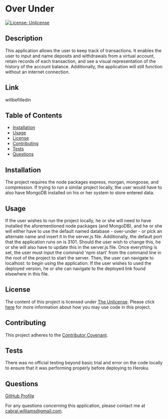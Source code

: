 # Over Under

  [![License: Unlicense](https://img.shields.io/badge/license-Unlicense-blue.svg)](http://unlicense.org/)

  ## Description
  This application allows the user to keep track of transactions.  It enables the user to input and name deposits and withdrawals from a virtual account, retain records of each transaction, and see a visual representation of the history of the account balance.  Additionally, the application will still function without an internet connection.
  
  ## Link
  willbefilledin
  
  ## Table of Contents
  
  * [Installation](#installation)
  * [Usage](#usage)
  * [License](#license)
  * [Contributing](#contributing)
  * [Tests](#tests)
  * [Questions](#questions)
  
  ## Installation
  
  The project requires the node packages express, morgan, mongoose, and compression.  If trying to run a similar project locally, the user would have to also have MongoDB installed on his or her system to store entered data.
  
  ## Usage
  
  If the user wishes to run the project locally, he or she will need to have installed the aforementioned node packages (and MongoDB), and he or she will either have to use the default named database - over-under - or pick an alternate name and insert it in the server.js file.  Additionally, the default port that the application runs on is 3101.  Should the user wish to change this, he or she will also have to update this in the server.js file.  Once everything is set, the user must input the command 'npm start' from the command line in the root of the project to start the server.  Then, the user can navigate to localhost:<port> to begin using the application.  If the user wishes to used the deployed version, he or she can navigate to the deployed link found elsewhere in this file.
  
  ## License
  
  The content of this project is licensed under [The Unlicense](http://unlicense.org/).  Please click [here](http://unlicense.org/) for more information about how you may use code in this project.

  ## Contributing

  This project adheres to the [Contributor Covenant](https://www.contributor-covenant.org/).
  
  
  ## Tests
  
  There was no official testing beyond basic trial and error on the code locally to ensure that it was performing properly before deploying to Heroku.
  
  ## Questions
  [GitHub Profile](http://github.com/cabralwilliams)
  
  For any questions concerning this application, please contact me at cabral.williams@gmail.com.